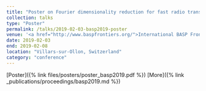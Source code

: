 ```yaml
---
title: "Poster on Fourier dimensionality reduction for fast radio transients"
collection: talks
type: "Poster"
permalink: /talks/2019-02-03-basp2019-poster
venue: '<a href="http://www.baspfrontiers.org/">International BASP Frontiers workshop 2019</a>'
date: 2019-02-03
end: 2019-02-08
location: "Villars-sur-Ollon, Switzerland"
category: "conference"
---
```

[Poster]({% link files/posters/poster_basp2019.pdf %}) [More]({% link _publications/proceedings/basp2019.md %})